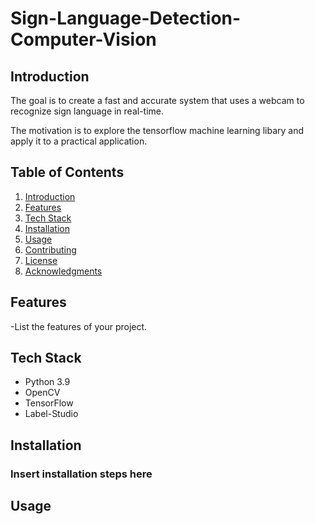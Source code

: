 # Sign-Language-Detection-Computer-Vision

## Introduction

The goal is to create a fast and accurate system that uses a webcam to recognize sign language in real-time. 


The motivation is to explore the tensorflow machine learning libary and apply it to a practical application.

## Table of Contents

1. [Introduction](#introduction)
2. [Features](#features)
3. [Tech Stack](#tech-stack)
4. [Installation](#installation)
5. [Usage](#usage)
6. [Contributing](#contributing)
7. [License](#license)
8. [Acknowledgments](#acknowledgments)

## Features
-List the features of your project.

## Tech Stack
- Python 3.9
- OpenCV
- TensorFlow
- Label-Studio
## Installation
### Insert installation steps here

## Usage


